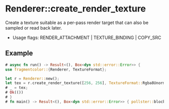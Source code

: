 # Renderer::create_render_texture

Create a texture suitable as a per-pass render target that can also be sampled or read back later.

- Usage flags: RENDER_ATTACHMENT | TEXTURE_BINDING | COPY_SRC

## Example

```rust
# async fn run() -> Result<(), Box<dyn std::error::Error>> {
use fragmentcolor::{Renderer, TextureFormat};

let r = Renderer::new();
let tex = r.create_render_texture([256, 256], TextureFormat::Rgba8Unorm).await?;
# _ = tex;
# Ok(())
# }
# fn main() -> Result<(), Box<dyn std::error::Error>> { pollster::block_on(run()) }
```